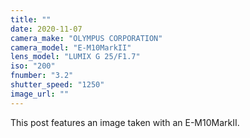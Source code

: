 ```yaml
---
title: ""
date: 2020-11-07
camera_make: "OLYMPUS CORPORATION"
camera_model: "E-M10MarkII"
lens_model: "LUMIX G 25/F1.7"
iso: "200"
fnumber: "3.2"
shutter_speed: "1250"
image_url: ""
---
```


This post features an image taken with an E-M10MarkII.